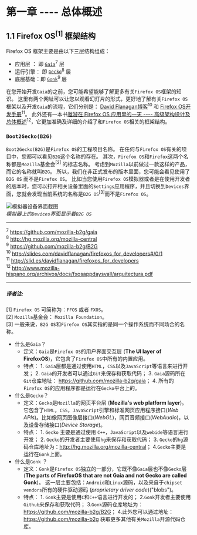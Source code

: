 # 第一章 ---- 总体概述
## 1.1 Firefox OS<sup>[1]</sup> 框架结构
Firefox OS 框架主要是由以下三层结构组成：

  * 应用层 ： 即 [`Gaia`](https://github.com/mozilla-b2g/gaia)<sup>7</sup> 层
  * 运行引擎： 即 [`Gecko`](http://hg.mozilla.org/mozilla-central)<sup>8</sup> 层
  * 底层基础：即 [`Gonk`](https://github.com/mozilla-b2g/B2G)<sup>9</sup> 层

在您开始开发`Gaia`的之前，您可能希望能够了解更多有关`Firefox OS`框架的知识。
这里有两个网址可以让您以观看幻灯片的形式，更好地了解有关`Firefox OS`框架以及开发`Gaia`的流程，它们分别是： [David Flanagan博客](http://slides.com/davidflanagan/firefoxos_for_developers#/0/1)<sup>10</sup> 和 [Firefox OS开发手册](http://slid.es/davidflanagan/firefoxos_for_developers)<sup>11</sup>。
此外还有一本书[遨游在 Firefox OS 应用里的一天 ---- 高级架构设计及总体概述](http://www.mozilla-hispano.org/archivos/docs/fxosappdaysvall/arquitectura.pdf)<sup>12</sup>，它更加准确及详细的介绍了和`Firefox OS`相关的框架结构。

### `Boot2Gecko(B2G)`
`Boot2Gecko(B2G)`是`Firefox OS`的工程项目名称。
在任何与`Firefox OS`有关的项目中，您都可以看见`B2G`这个名称的存在。
其次，`Firefox OS`和`Firefox`这两个名称都是`Mozilla`基金会<sup>[2]</sup> 的标志名称。
考虑到`Mozilla`以前做过一款这样的产品，而它的名称就叫`B2G`。
所以，我们在非正式发布的版本里面，您可能会看见使用了`B2G OS` 而不是`Firefox OS`。
比如当您使用`Firefox OS`模拟器或者是在使用开发者的版本时，您可以打开相关设备里面的`Settings`应用程序，并且切换到`Devices`界面，您就会发现当前系统的名称是`B2G OS`<sup>[3]</sup>而不是`Firefox OS`。  

![模拟器设备界面截图](*)  
*模拟器上的`Devices`界面显示着`B2G OS`*

---

<sup>7</sup> <https://github.com/mozilla-b2g/gaia>  
<sup>8</sup> <http://hg.mozilla.org/mozilla-central>  
<sup>9</sup> <https://github.com/mozilla-b2g/B2G>  
<sup>10</sup> <http://slides.com/davidflanagan/firefoxos_for_developers#/0/1>  
<sup>11</sup> <http://slid.es/davidflanagan/firefoxos_for_developers>  
<sup>12</sup> <http://www.mozilla-hispano.org/archivos/docs/fxosappdaysvall/arquitectura.pdf>

---

##### 译者注:
[1] `Firefox OS` 可简称为：`FFOS` 或者 `FXOS`。  
[2] `Mozilla`基金会： `Mozilla Foundation`。  
[3] 一般来说，`B2G OS`和`Firefox OS`其实指的是同一个操作系统而不同场合的名称。  
* 什么是`Gaia`？ 
  - 定义：`Gaia`是`Firefox OS`的用户界面交互层 (**The UI layer of FirefoxOS**)，它包含了`Firefox OS`中所有的内置应用。
  - 特点：  1. `Gaia`层都是通过使用`HTML`，`CSS`以及`JavaScript`等语言来进行开发；  2. `Gaia`的开发者可以通过`Git`来保存和获取代码；  3. `Gaia`源码所在`Git`仓库地址： <https://github.com/mozilla-b2g/gaia>；  4. 所有的`Firefox OS`的应用程序都是运行在`Gecko`平台上的。
* 什么是`Gecko`？
  - 定义：`Gecko`是`Mozilla`的网页平台层 (**Mozilla's web platform layer**)。它包含了`HTML`，`CSS`，`JavaScript`引擎和标准网页应用程序接口(*Web APIs*)。比如像网页图像层接口(*WebGL*)，网页音频接口(*WebAudio*)，以及设备存储接口(*Device Storage*)。
  - 特点：  1. `Gecko` 主要是通过使用 `C++`，`JavaScript`以及`webide`等语言进行开发；  2. `Gecko`的开发者主要使用`hg`来保存和获取代码；  3.  `Gecko`的`hg`源码仓库地址为：<http://hg.mozilla.org/mozilla-central>；  4.`Gecko`主要是运行在`Gonk`上面。
* 什么是`Gonk` ？
  - 定义：`Gonk`是`Firefox OS`独立的一部分，它既不像`Gaia`层也不像`Gecko`层 (**The parts of FirefoxOS that are not Gaia and not Gecko are called Gonk**)。 这一层主要包括：`Android`和`Linux`源码，以及来自于`chipset vendors`所有的硬件驱动源码 (*proprietary driver code*)("blobs")。
  - 特点：  1. `Gonk`主要是使用`C`和`C++`语言进行开发的；  2.`Gonk`开发者主要使用`Github`来保存和获取代码；  3.`Gonk`源码仓库地址为：<https://github.com/mozilla-b2g/B2G>；  4.此外您可以通过地址：<https://github.com/mozilla-b2g> 获取更多其他有关`Mozilla`开源代码仓库。
